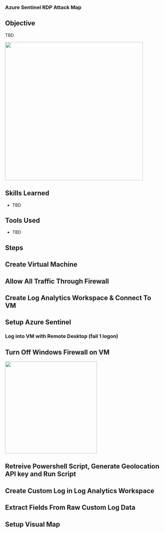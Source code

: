 ### Azure Sentinel RDP Attack Map

## Objective

TBD

<img src="https://github.com/user-attachments/assets/81d9719e-a74d-4fda-bfc0-ffd59ddc8f07" width="450"/>


## Skills Learned

- TBD

## Tools Used

- TBD


## Steps


## Create Virtual Machine



## Allow All Traffic Through Firewall



## Create Log Analytics Workspace & Connect To VM



## Setup Azure Sentinel



### Log into VM with Remote Desktop (fail 1 logon) 


## Turn Off Windows Firewall on VM
<img src="https://github.com/user-attachments/assets/e4369f4f-7df4-437d-87a9-2a028750fe4a" width="300"/>


## Retreive Powershell Script, Generate Geolocation API key and Run Script



## Create Custom Log in Log Analytics Workspace



## Extract Fields From Raw Custom Log Data


## Setup Visual Map
